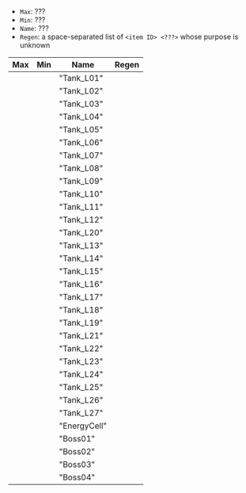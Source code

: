 - `Max`: ???
- `Min`: ???
- `Name`: ???
- `Regen`: a space-separated list of `<item ID> <???>` whose purpose is unknown

| Max | Min | Name         | Regen |
| --- | --- | ------------ | ----- |
|     |     | "Tank_L01"   |       |
|     |     | "Tank_L02"   |       |
|     |     | "Tank_L03"   |       |
|     |     | "Tank_L04"   |       |
|     |     | "Tank_L05"   |       |
|     |     | "Tank_L06"   |       |
|     |     | "Tank_L07"   |       |
|     |     | "Tank_L08"   |       |
|     |     | "Tank_L09"   |       |
|     |     | "Tank_L10"   |       |
|     |     | "Tank_L11"   |       |
|     |     | "Tank_L12"   |       |
|     |     | "Tank_L20"   |       |
|     |     | "Tank_L13"   |       |
|     |     | "Tank_L14"   |       |
|     |     | "Tank_L15"   |       |
|     |     | "Tank_L16"   |       |
|     |     | "Tank_L17"   |       |
|     |     | "Tank_L18"   |       |
|     |     | "Tank_L19"   |       |
|     |     | "Tank_L21"   |       |
|     |     | "Tank_L22"   |       |
|     |     | "Tank_L23"   |       |
|     |     | "Tank_L24"   |       |
|     |     | "Tank_L25"   |       |
|     |     | "Tank_L26"   |       |
|     |     | "Tank_L27"   |       |
|     |     | "EnergyCell" |       |
|     |     | "Boss01"     |       |
|     |     | "Boss02"     |       |
|     |     | "Boss03"     |       |
|     |     | "Boss04"     |       |
